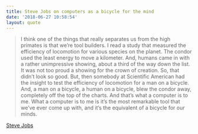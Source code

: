 ```yaml
---
title: Steve Jobs on computers as a bicycle for the mind
date: '2018-06-27 10:58:54'
layout: quote
---
```

> I think one of the things that really separates us from the high primates is that we’re tool builders. I read a study that measured the efficiency of locomotion for various species on the planet. The condor used the least energy to move a kilometer. And, humans came in with a rather unimpressive showing, about a third of the way down the list. It was not too proud a showing for the crown of creation. So, that didn’t look so good. But, then somebody at Scientific American had the insight to test the efficiency of locomotion for a man on a bicycle. And, a man on a bicycle, a human on a bicycle, blew the condor away, completely off the top of the charts. And that’s what a computer is to me. What a computer is to me is it’s the most remarkable tool that we’ve ever come up with, and it’s the equivalent of a bicycle for our minds.

[Steve Jobs](http://www.brainpickings.org/2011/12/21/steve-jobs-bicycle-for-the-mind-1990/)
